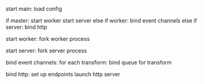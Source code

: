 start main:
  load config

  if master:
    start worker
    start server
  else if worker:
    bind event channels
  else if server:
    bind http

start worker:
  fork worker process

start server:
  fork server process

bind event channels:
  for each transform:
    bind queue for transform

bind http:
  set up endpoints
  launch http server
